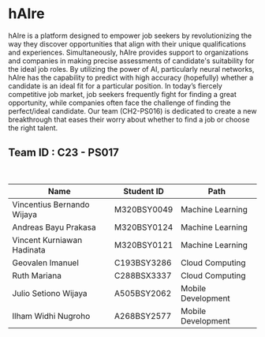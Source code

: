 # hAIre

hAIre is a platform designed to empower job seekers by revolutionizing the way they discover opportunities that align with their unique qualifications and experiences. Simultaneously, hAIre provides support to organizations and companies in making precise assessments of candidate's suitability for the ideal job roles. By utilizing the power of AI, particularly neural networks, hAIre has the capability to predict with high accuracy (hopefully) whether a candidate is an ideal fit for a particular position. In today’s fiercely competitive job market, job seekers frequently fight for finding a great opportunity, while companies often face the challenge of finding the perfect/ideal candidate. Our team (CH2-PS016) is dedicated to create a new breakthrough that eases their worry about whether to find a job or choose the right talent.

## Team ID : C23 - PS017

<br>

| Name                   | Student ID  | Path                |
| ---------------------- | ----------  | ------------------- |
| Vincentius Bernando Wijaya | M320BSY0049 | Machine Learning    |
| Andreas Bayu Prakasa       | M320BSY0124 | Machine Learning    |
| Vincent Kurniawan Hadinata | M320BSY0121 | Machine Learning    |
| Geovalen Imanuel           | C193BSY3286 | Cloud Computing     |
| Ruth Mariana               | C288BSX3337 | Cloud Computing     |
| Julio Setiono Wijaya       | A505BSY2062 | Mobile Development  |
| Ilham Widhi Nugroho        | A268BSY2577 | Mobile Development  |

<br>
